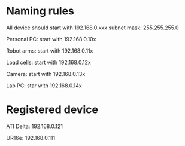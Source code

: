 # Naming rules

All device should start with 192.168.0.xxx
subnet mask: 255.255.255.0


Personal PC: 	start with 192.168.0.10x

Robot arms: 	start with 192.168.0.11x

Load cells: 	start with 192.168.0.12x

Camera: 		start with 192.168.0.13x

Lab PC: 		star with 192.168.0.14x

# Registered device

ATI Delta:	192.168.0.121

UR16e:		192.168.0.111
